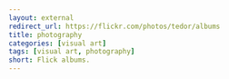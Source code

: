 ```yaml
---
layout: external
redirect_url: https://flickr.com/photos/tedor/albums
title: photography
categories: [visual art]
tags: [visual art, photography]
short: Flick albums.
---
```

